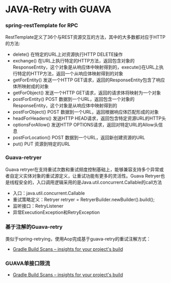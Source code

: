 # JAVA-Retry with GUAVA

### spring-restTemplate for RPC
RestTemplate定义了36个与REST资源交互的方法，其中的大多数都对应于HTTP的方法:

* delete() 在特定的URL上对资源执行HTTP DELETE操作
* exchange() 在URL上执行特定的HTTP方法，返回包含对象的ResponseEntity，这个对象是从响应体中映射得到的，execute()在URL上执行特定的HTTP方法，返回一个从响应体映射得到的对象
* getForEntity() 发送一个HTTP GET请求，返回的ResponseEntity包含了响应体所映射成的对象 
* getForObject() 发送一个HTTP GET请求，返回的请求体将映射为一个对象
* postForEntity() POST 数据到一个URL，返回包含一个对象的ResponseEntity，这个对象是从响应体中映射得到的 
* postForObject() POST 数据到一个URL，返回根据响应体匹配形成的对象
* headForHeaders() 发送HTTP HEAD请求，返回包含特定资源URL的HTTP头
* optionsForAllow() 发送HTTP OPTIONS请求，返回对特定URL的Allow头信息
* postForLocation() POST 数据到一个URL，返回新创建资源的URL 
* put() PUT 资源到特定的URL

### Guava-retryer
Guava retryer在支持重试次数和重试频度控制基础上，能够兼容支持多个异常或者自定义实体对象的重试源定义，让重试功能有更多的灵活性。Guava Retryer也是线程安全的，入口调用逻辑采用的是Java.util.concurrent.Callable的call方法

* 入口：java.util.concurrent.Callable
* 重试策略定义：Retryer<String> retryer = RetryerBuilder.<String>newBuilder().build();
* 监听接口：RetryListener
* 异常ExecutionException和RetryException

### 基于注解的Guava-retry
类似于spring-retrying，使用Aop完成基于guava-retry的重试注解方式：

* [Gradle Build Scans – insights for your project's build](https://scans.gradle.com#gradle)

### GUAVA单接口限流

* [Gradle Build Scans – insights for your project's build](https://scans.gradle.com#gradle)